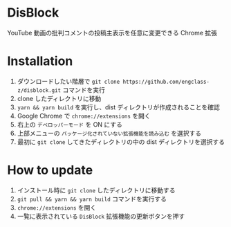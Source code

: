 # DisBlock
YouTube 動画の批判コメントの投稿主表示を任意に変更できる Chrome 拡張

# Installation

1. ダウンロードしたい階層で `git clone https://github.com/engclass-z/disblock.git` コマンドを実行
1. clone したディレクトリに移動
1. `yarn && yarn build` を実行し、dist ディレクトリが作成されることを確認
1. Google Chrome で `chrome://extensions` を開く
1. 右上の `デベロッパーモード` を ON にする
1. 上部メニューの `パッケージ化されていない拡張機能を読み込む` を選択する
1. 最初に `git clone` してきたディレクトリの中の dist ディレクトリを選択する

# How to update

1. インストール時に `git clone` したディレクトリに移動する
1. `git pull && yarn && yarn build` コマンドを実行する
1. `chrome://extensions` を開く
1. 一覧に表示されている `DisBlock` 拡張機能の更新ボタンを押す
